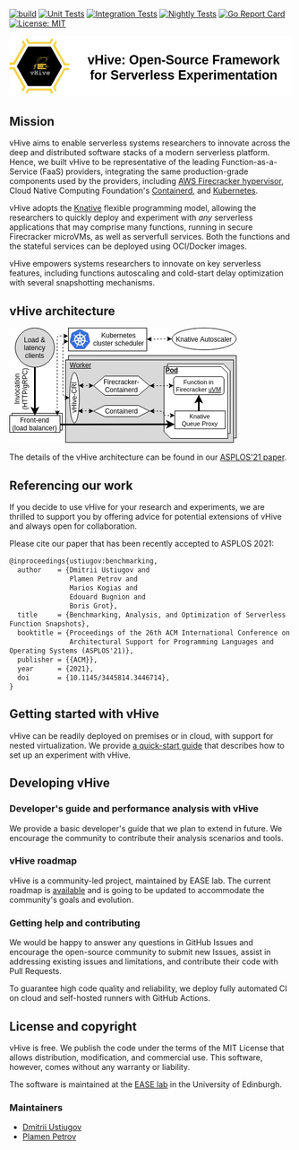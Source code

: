 [![build](https://github.com/ease-lab/vhive/workflows/vHive%20build%20tests/badge.svg)](https://github.com/ease-lab/vhive/actions)
[![Unit Tests](https://github.com/ease-lab/vhive/workflows/vHive%20unit%20tests/badge.svg)](https://github.com/ease-lab/vhive/actions)
[![Integration Tests](https://github.com/ease-lab/vhive/workflows/vHive%20integration%20tests/badge.svg)](https://github.com/ease-lab/vhive/actions)
[![Nightly Tests](https://github.com/ease-lab/vhive/workflows/vHive%20nightly%20integration%20tests/badge.svg)](https://github.com/ease-lab/vhive/actions)
[![Go Report Card](https://goreportcard.com/badge/github.com/ease-lab/vhive)](https://goreportcard.com/report/github.com/ease-lab/vhive)
[![License: MIT](https://img.shields.io/badge/License-MIT-yellow.svg)](https://opensource.org/licenses/MIT)

![vHive Header](docs/figures/vhive_hdr.jpg)

## Mission

vHive aims to enable serverless systems researchers to innovate across the deep and distributed software stacks
of a modern serverless platform. Hence, we built vHive to be representative of the leading
Function-as-a-Service (FaaS) providers, integrating the same production-grade components used by the providers, including
[AWS Firecracker hypervisor](https://firecracker-microvm.github.io/),
Cloud Native Computing Foundation's [Containerd](https://containerd.io/),
and [Kubernetes](https://kubernetes.io/).

vHive adopts the [Knative](https://knative.dev/) flexible programming model, allowing the researchers to quickly deploy
and experiment with *any* serverless applications that may comprise many functions,
running in secure Firecracker microVMs, as well as serverfull services.
Both the functions and the stateful services can be deployed using OCI/Docker images.

vHive empowers systems researchers to innovate on key serverless features,
including functions autoscaling and cold-start delay optimization with several snapshotting mechanisms.


## vHive architecture

![vHive Architecture](docs/figures/vhive_architecture.jpg)

The details of the vHive architecture can be found in our
[ASPLOS'21 paper](https://asplos-conference.org/abstracts/asplos21-paper212-extended_abstract.pdf).


## Referencing our work

If you decide to use vHive for your research and experiments, we are thrilled to support you by offering
advice for potential extensions of vHive and always open for collaboration.

Please cite our paper that has been recently accepted to ASPLOS 2021:
```
@inproceedings{ustiugov:benchmarking,
  author    = {Dmitrii Ustiugov and
               Plamen Petrov and
               Marios Kogias and
               Edouard Bugnion and
               Boris Grot},
  title     = {Benchmarking, Analysis, and Optimization of Serverless Function Snapshots},
  booktitle = {Proceedings of the 26th ACM International Conference on
               Architectural Support for Programming Languages and Operating Systems (ASPLOS'21)},
  publisher = {{ACM}},
  year      = {2021},
  doi       = {10.1145/3445814.3446714},
}
```


## Getting started with vHive

vHive can be readily deployed on premises or in cloud, with support for nested virtualization.
We provide [a quick-start guide](docs/quickstart_guide.md)
that describes how to set up an experiment with vHive.


## Developing vHive

### Developer's guide and performance analysis with vHive

We provide a basic developer's guide that we plan to extend in future.
We encourage the community to contribute their analysis scenarios and tools.

### vHive roadmap

vHive is a community-led project, maintained by EASE lab.
The current roadmap is [available](https://github.com/ease-lab/vhive/projects/1)
and is going to be updated to accommodate the community's goals and evolution.

### Getting help and contributing

We would be happy to answer any questions in GitHub Issues and encourage the open-source community
to submit new Issues, assist in addressing existing issues and limitations, and contribute their code with Pull Requests.

To guarantee high code quality and reliability, we deploy fully automated CI
on cloud and self-hosted runners with GitHub Actions.


## License and copyright

vHive is free. We publish the code under the terms of the MIT License that allows distribution, modification, and commercial use.
This software, however, comes without any warranty or liability.

The software is maintained at the [EASE lab](https://easelab.inf.ed.ac.uk/) in the University of Edinburgh.


### Maintainers

* [Dmitrii Ustiugov](https://github.com/ustiugov)
* [Plamen Petrov](https://github.com/plamenmpetrov)

